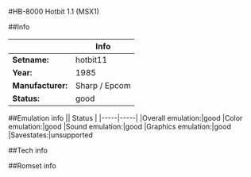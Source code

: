 #HB-8000 Hotbit 1.1 (MSX1)

##Info

||Info|
|-----|-----|
|**Setname:**|hotbit11
|**Year:**|1985
|**Manufacturer:**|Sharp / Epcom
|**Status:**|good

##Emulation info
|| Status |
|-----|-----|
|Overall emulation:|good
|Color emulation:|good
|Sound emulation:|good
|Graphics emulation:|good
|Savestates:|unsupported

##Tech info

##Romset info

<!--- START OF EDITED COMMENT DO NOT TOUCH TEXT ABOVE-->
